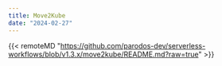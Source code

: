 ```yaml
---
title: Move2Kube
date: "2024-02-27"
---
```


{{< remoteMD "https://github.com/parodos-dev/serverless-workflows/blob/v1.3.x/move2kube/README.md?raw=true" >}}
